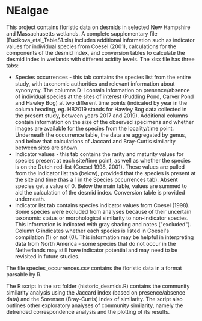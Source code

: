 # NEalgae
This project contains floristic data on desmids in selected New Hampshire and Massachusetts wetlands. 
A complete supplementary file (Fucikova_etal_TableS1.xls) includes additional information such as indicator values for individual species from Coesel (2001), calculations for the components of the desmid index, and conversion tables to calculate the desmid index in wetlands with different acidity levels. The xlsx file has three tabs:
- Species occurrences - this tab contains the species list from the entire study, with taxonomic authorities and relevant information about synonymy. The columns D-I contain information on presence/absence of individual species at the sites of interest (Pudding Pond, Carver Pond and Hawley Bog) at two different time points (indicated by year in the column heading, eg. HB2019 stands for Hawley Bog data collected in the present study, between years 2017 and 2019). Additional columns contain information on the size of the observed specimens and whether images are available for the species from the locality/time point. Underneath the occurrence table, the data are aggregated by genus, and below that calculations of Jaccard and Bray-Curtis similarity between sites are shown.
- Indicator values - this tab contains the rarity and maturity values for species present at each site/time point, as well as whether the species is on the Dutch red-list (Coesel 1998, 2001). These values are pulled from the Indicator list tab (below), provided that the species is present at the site and time (has a 1 in the Species occurrences tab). Absent species get a value of 0. Below the main table, values are summed to aid the calculation of the desmid index. Conversion table is provided underneath.
- Indicator list tab contains species indicator values from Coesel (1998). Some species were excluded from analyses because of their uncertain taxonomic status or morphological similarity to non-indicator species. This information is indicated with gray shading and notes ("excluded"). Column G indicates whether each species is listed in Coesel's compilation (1) or not (0). This information may be helpful in interpreting data from North America - some species that do not occur in the Netherlands may still have indicator potential and may need to be revisited in future studies.


The file species_occurrences.csv contains the floristic data in a format parsable by R.

The R script in the src folder (historic_desmids.R) contains the community similarity analysis using the Jaccard index (based on presence/absence data) and the Sorensen (Bray-Curtis) index of similarity. The script also outlines other exploratory analyses of community similarity, namely the detrended correspondence analysis and the plotting of its results.
